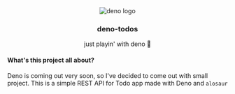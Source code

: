 <div align="center">
  <img src="https://avatars1.githubusercontent.com/u/42048915?s=200" alt="deno logo" align="center"/>
  <br />
  <h3 align="center">deno-todos</h3>
  <p align="center">just playin' with deno 🦕</p>
</div>

#### What's this project all about?

Deno is coming out very soon, so I've decided to come out with small project. This is a simple REST API for Todo app made with Deno and `alosaur`
